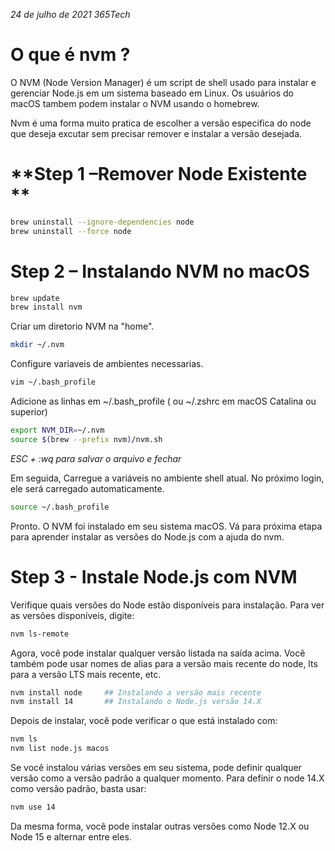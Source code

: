 
*24 de julho de 2021 365Tech*

# **O que é nvm ?**
O NVM (Node Version Manager) é um script de shell usado para instalar e gerenciar Node.js em um sistema baseado em Linux. Os usuários do macOS tambem podem instalar o NVM usando o homebrew.

Nvm é uma forma muito pratica de escolher a versão especifica do node que deseja excutar sem precisar remover e instalar a versão desejada.

# **Step 1 –Remover Node Existente **
```sh
brew uninstall --ignore-dependencies node 
brew uninstall --force node 
```

# **Step 2 – Instalando NVM no macOS**
```sh
brew update 
brew install nvm 
```

Criar um diretorio NVM na "home".
```sh
mkdir ~/.nvm 
```

Configure variaveis de ambientes necessarias.
```sh
vim ~/.bash_profile 
```

Adicione as linhas em  ~/.bash_profile ( ou ~/.zshrc em macOS Catalina ou  superior)
```sh
export NVM_DIR=~/.nvm
source $(brew --prefix nvm)/nvm.sh
```
*ESC + :wq para salvar o arquivo e fechar*

Em seguida, Carregue a variáveis no ambiente shell atual. No próximo login, ele será carregado automaticamente.
```sh
source ~/.bash_profile
```

Pronto. O NVM foi instalado em seu sistema macOS. Vá para próxima etapa para aprender instalar as versões do Node.js com a ajuda do nvm.

# **Step 3 - Instale Node.js com NVM**
Verifique quais versões do Node estão disponíveis para instalação. Para ver as versões disponíveis, digite:
```sh
nvm ls-remote 
```

Agora, você pode instalar qualquer versão listada na saída acima. Você também pode usar nomes de alias para a versão mais recente do node, lts para a versão LTS mais recente, etc.

```sh
nvm install node     ## Instalando a versão mais recente 
nvm install 14       ## Instalando o Node.js versão 14.X 
```
Depois de instalar, você pode verificar o que está instalado com:

```sh
nvm ls 
nvm list node.js macos
```

Se você instalou várias versões em seu sistema, pode definir qualquer versão como a versão padrão a qualquer momento. Para definir o node 14.X como versão padrão, basta usar:

```sh
nvm use 14 
```

Da mesma forma, você pode instalar outras versões como Node 12.X ou Node 15 e alternar entre eles.



